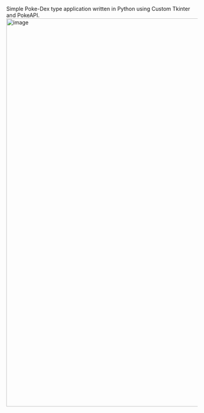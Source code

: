 Simple Poke-Dex type application written in Python using Custom Tkinter and PokeAPI.
<img width="1920" height="1021" alt="image" src="https://github.com/user-attachments/assets/5bd0ac4b-5bfa-413f-b4ce-13874a54cceb" />
